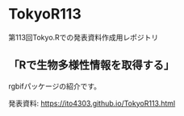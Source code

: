 # TokyoR113

第113回Tokyo.Rでの発表資料作成用レポジトリ

## 「Rで生物多様性情報を取得する」

rgbifパッケージの紹介です。

発表資料: https://ito4303.github.io/TokyoR113.html
